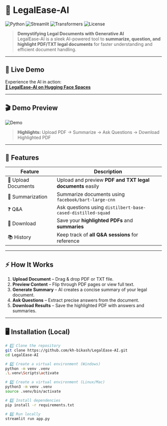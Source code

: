 # 📜 LegalEase-AI

![Python](https://img.shields.io/badge/Python-3.12-blue?logo=python)
![Streamlit](https://img.shields.io/badge/Streamlit-v1.27-orange?logo=streamlit)
![Transformers](https://img.shields.io/badge/Transformers-HuggingFace-orange?logo=huggingface)
![License](https://img.shields.io/badge/License-MIT-green)

> **Demystifying Legal Documents with Generative AI**  
> LegalEase-AI is a sleek AI-powered tool to **summarize, question, and highlight PDF/TXT legal documents** for faster understanding and efficient document handling.

---

## 🚀 Live Demo
Experience the AI in action:  
[**🎯 LegalEase-AI on Hugging Face Spaces**](https://huggingface.co/spaces/Bikashkh/legalease-ai)

---

## 🎬 Demo Preview
![Demo](docs/demo.gif)

> **Highlights:** Upload PDF → Summarize → Ask Questions → Download Highlighted PDF

---

## 🌟 Features

| Feature | Description |
|---------|-------------|
| 📄 Upload Documents | Upload and preview **PDF and TXT legal documents** easily |
| 📝 Summarization | Summarize documents using `facebook/bart-large-cnn` |
| ❓ Q&A | Ask questions using `distilbert-base-cased-distilled-squad` |
| 💾 Download | Save your **highlighted PDFs** and **summaries** |
| 📚 History | Keep track of **all Q&A sessions** for reference |

---

## ⚡ How It Works

1. **Upload Document** – Drag & drop PDF or TXT file.  
2. **Preview Content** – Flip through PDF pages or view full text.  
3. **Generate Summary** – AI creates a concise summary of your legal document.  
4. **Ask Questions** – Extract precise answers from the document.  
5. **Download Results** – Save the highlighted PDF with answers and summaries.

---

## 🖥 Installation (Local)

```bash
# 1️⃣ Clone the repository
git clone https://github.com/kh-bikash/LegalEase-AI.git
cd LegalEase-AI

# 2️⃣ Create a virtual environment (Windows)
python -m venv .venv
.\.venv\Scripts\activate

# 2️⃣ Create a virtual environment (Linux/Mac)
python3 -m venv .venv
source .venv/bin/activate

# 3️⃣ Install dependencies
pip install -r requirements.txt

# 4️⃣ Run locally
streamlit run app.py
